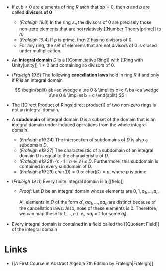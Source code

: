 * If $a,b\ne 0$ are elements of ring $R$ such that $ab=0$, then $a$ and $b$ are called **divisors of $0$** 
	* (*Fraleigh 19.3*) In the ring $\mathbb{Z}_n$ the divisors of $0$ are precisely those non-zero elements that are not relatively [[Number Theory|prime]] to $n$.
	* (*Fraleigh 19.4*) If $p$ is prime, then $\mathbb{Z}$ has no divisors of $0$. 
	* For any ring, the set of elements that are not divisors of $0$ is closed under multiplication.

* An **integral domain** $D$ is a [[Commutative Ring]] with [[Ring with Unity|unity]] $1\ne 0$ and containing no divisors of $0$.

* (*Fraleigh 19.5*) The following **cancellation laws** hold in ring $R$ if and only if $R$ is an integral domain
  
  $$
  \begin{split}
  ab=ac \wedge a \ne 0 & \implies b=c \\
  ba=ca \wedge a\ne 0 & \implies b = c
  \end{split}
  $$
* The [[Direct Product of Rings|direct product]] of two non-zero rings is not an integral domain.


* A **subdomain** of integral domain $D$ is a subset of the domain that is an integral domain under induced operations from the whole integral domain. 
	* (*Fraleigh e19.24*) The intersection of subdomains of $D$ is also a subdomain $D$.
	* (*Fraleigh e19.27*) The characteristic of a subdomain of an integral domain $D$ is equal to the characteristic of $D$.
	* (*Fraleigh e19.28*) $\{n\cdot 1\mid n\in \mathbb{Z}\}\le D$. Furthermore, this subdomain is contained in every subdomain of $D$.
	* (*Fraleigh e19.29*) $\text{char}(D) = 0$ or $\text{char}(D)=p$, where $p$ is prime. 


* (*Fraleigh 19.11*) Every finite integral domain is a [[field]]
	* *Proof*: Let $D$ be an integral domain whose elements are $0,1,a_1,\dots, a_n$. 
	  
	  All elements in $D$ of the form $a1,aa_1,\dots,aa_n$ are distinct because of the cancellation laws. Also, none of these elements is $0$. Therefore, we can map these to $1,\dots,n$ (i.e., $aa_i=1$ for some $a_i$).
* Every integral domain is contained in a field called the [[Quotient Field]] of the integral domain

# Links
* [[A First Course in Abstract Algebra 7th Edition by Fraleigh|Fraleigh]]